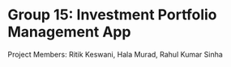 # Group 15: Investment Portfolio Management App

Project Members: Ritik Keswani, Hala Murad, Rahul Kumar Sinha
